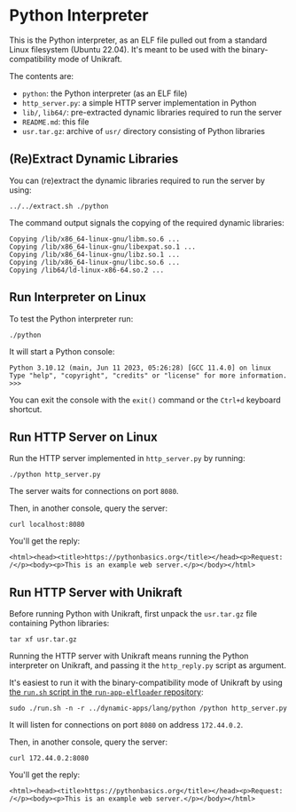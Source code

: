 # Python Interpreter

This is the Python interpreter, as an ELF file pulled out from a standard Linux filesystem (Ubuntu 22.04).
It's meant to be used with the binary-compatibility mode of Unikraft.

The contents are:

* `python`: the Python interpreter (as an ELF file)
* `http_server.py`: a simple HTTP server implementation in Python
* `lib/`, `lib64/`: pre-extracted dynamic libraries required to run the server
* `README.md`: this file
* `usr.tar.gz`: archive of `usr/` directory consisting of Python libraries

## (Re)Extract Dynamic Libraries

You can (re)extract the dynamic libraries required to run the server by using:

```console
../../extract.sh ./python
```

The command output signals the copying of the required dynamic libraries:

```text
Copying /lib/x86_64-linux-gnu/libm.so.6 ...
Copying /lib/x86_64-linux-gnu/libexpat.so.1 ...
Copying /lib/x86_64-linux-gnu/libz.so.1 ...
Copying /lib/x86_64-linux-gnu/libc.so.6 ...
Copying /lib64/ld-linux-x86-64.so.2 ...
```

## Run Interpreter on Linux

To test the Python interpreter run:

```console
./python
```

It will start a Python console:

```text
Python 3.10.12 (main, Jun 11 2023, 05:26:28) [GCC 11.4.0] on linux
Type "help", "copyright", "credits" or "license" for more information.
>>>
```

You can exit the console with the `exit()` command or the `Ctrl+d` keyboard shortcut.

## Run HTTP Server on Linux

Run the HTTP server implemented in `http_server.py` by running:

```console
./python http_server.py
```

The server waits for connections on port `8080`.

Then, in another console, query the server:

```console
curl localhost:8080
```

You'll get the reply:

```text
<html><head><title>https://pythonbasics.org</title></head><p>Request: /</p><body><p>This is an example web server.</p></body></html>
```

## Run HTTP Server with Unikraft

Before running Python with Unikraft, first unpack the `usr.tar.gz` file containing Python libraries:

```console
tar xf usr.tar.gz
```

Running the HTTP server with Unikraft means running the Python interpreter on Unikraft, and passing it the `http_reply.py` script as argument.

It's easiest to run it with the binary-compatibility mode of Unikraft by using [the `run.sh` script in the `run-app-elfloader` repository](https://github.com/unikraft/run-app-elfloader/blob/master/run.sh):

```console
sudo ./run.sh -n -r ../dynamic-apps/lang/python /python http_server.py
```

It will listen for connections on port `8080` on address `172.44.0.2`.

Then, in another console, query the server:

```console
curl 172.44.0.2:8080
```

You'll get the reply:

```text
<html><head><title>https://pythonbasics.org</title></head><p>Request: /</p><body><p>This is an example web server.</p></body></html>
```
